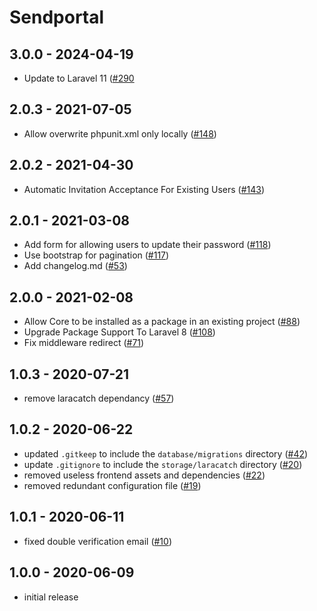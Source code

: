 # Sendportal

## 3.0.0 - 2024-04-19
- Update to Laravel 11 ([#290](https://github.com/mettle/sendportal/pull/290)

## 2.0.3 - 2021-07-05
- Allow overwrite phpunit.xml only locally ([#148](https://github.com/mettle/sendportal/pull/148))

## 2.0.2 - 2021-04-30
- Automatic Invitation Acceptance For Existing Users ([#143](https://github.com/mettle/sendportal/pull/143))

## 2.0.1 - 2021-03-08
- Add form for allowing users to update their password ([#118](https://github.com/mettle/sendportal/pull/118))
- Use bootstrap for pagination ([#117](https://github.com/mettle/sendportal/pull/117))
- Add changelog.md ([#53](https://github.com/mettle/sendportal/pull/53))

## 2.0.0 - 2021-02-08
- Allow Core to be installed as a package in an existing project ([#88](https://github.com/mettle/sendportal/pull/88))
- Upgrade Package Support To Laravel 8 ([#108](https://github.com/mettle/sendportal/pull/108))
- Fix middleware redirect ([#71](https://github.com/mettle/sendportal/pull/71))

## 1.0.3 - 2020-07-21
- remove laracatch dependancy ([#57](https://github.com/mettle/sendportal/pull/57))

## 1.0.2 - 2020-06-22
- updated `.gitkeep` to include the `database/migrations` directory ([#42](https://github.com/mettle/sendportal/pull/42))
- update `.gitignore` to include the `storage/laracatch` directory ([#20](https://github.com/mettle/sendportal/pull/20))
- removed useless frontend assets and dependencies ([#22](https://github.com/mettle/sendportal/pull/22))
- removed redundant configuration file ([#19](https://github.com/mettle/sendportal/pull/19))

## 1.0.1 - 2020-06-11
- fixed double verification email ([#10](https://github.com/mettle/sendportal/pull/10))

## 1.0.0 - 2020-06-09
- initial release
